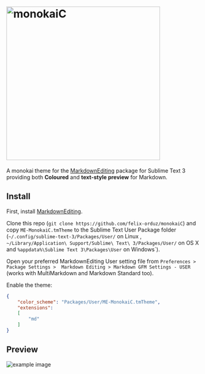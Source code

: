# <img src="logo.png" alt="monokaiC" width="400px"/>

A monokai theme for the [MarkdownEditing](https://github.com/SublimeText-Markdown/MarkdownEditing) package for Sublime Text 3 providing both **Coloured** and **text-style preview** for Markdown.

## Install

First, install [MarkdownEditing](https://github.com/SublimeText-Markdown/MarkdownEditing).

Clone this repo (`git clone https://github.com/felix-orduz/monokaiC`) and copy `ME-MonokaiC.tmTheme` to the Sublime Text User Package folder (`~/.config/sublime-text-3/Packages/User/` on Linux , `~/Library/Application\ Support/Sublime\ Text\ 3/Packages/User/` on OS X and `%appdata%\Sublime Text 3\Packages\User` on Windows`).

Open your preferred MarkdownEditing User setting file from `Preferences > Package Settings >  Markdown Editing > Markdown GFM Settings - USER` (works with MultiMarkdown and Markdown Standard too).

Enable the theme:

```json
{
    "color_scheme": "Packages/User/ME-MonokaiC.tmTheme",
    "extensions":
    [
        "md"
    ]
}
```

## Preview
![example image](screenshot.png)
